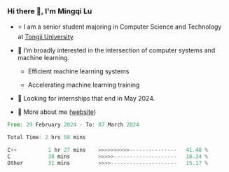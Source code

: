 ### Hi there 👋, I'm Mingqi Lu

- :star: I am a senior student majoring in Computer Science and Technology at [Tongji University](https://en.tongji.edu.cn/p/#/).

- :thinking: I’m broadly interested in the intersection of computer systems and machine learning.

  - Efficient machine learning systems

  - Accelerating machine learning training

- :seedling: Looking for internships that end in May 2024.

- 💬 More about me ([website](https://lmqqqqqq.github.io/))

<!--START_SECTION:waka-->

```rust
From: 29 February 2024 - To: 07 March 2024

Total Time: 2 hrs 58 mins

C++          1 hr 27 mins    >>>>>>>>>>---------------   41.48 %
C            38 mins         >>>>>--------------------   18.34 %
Other        31 mins         >>>>---------------------   15.17 %
```

<!--END_SECTION:waka-->

